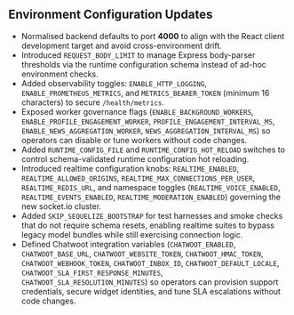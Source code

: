 ## Environment Configuration Updates

- Normalised backend defaults to port **4000** to align with the React client development target and avoid cross-environment drift.
- Introduced `REQUEST_BODY_LIMIT` to manage Express body-parser thresholds via the runtime configuration schema instead of ad-hoc environment checks.
- Added observability toggles: `ENABLE_HTTP_LOGGING`, `ENABLE_PROMETHEUS_METRICS`, and `METRICS_BEARER_TOKEN` (minimum 16 characters) to secure `/health/metrics`.
- Exposed worker governance flags (`ENABLE_BACKGROUND_WORKERS`, `ENABLE_PROFILE_ENGAGEMENT_WORKER`, `PROFILE_ENGAGEMENT_INTERVAL_MS`, `ENABLE_NEWS_AGGREGATION_WORKER`, `NEWS_AGGREGATION_INTERVAL_MS`) so operators can disable or tune workers without code changes.
- Added `RUNTIME_CONFIG_FILE` and `RUNTIME_CONFIG_HOT_RELOAD` switches to control schema-validated runtime configuration hot reloading.
- Introduced realtime configuration knobs: `REALTIME_ENABLED`, `REALTIME_ALLOWED_ORIGINS`, `REALTIME_MAX_CONNECTIONS_PER_USER`, `REALTIME_REDIS_URL`, and namespace toggles (`REALTIME_VOICE_ENABLED`, `REALTIME_EVENTS_ENABLED`, `REALTIME_MODERATION_ENABLED`) governing the new socket.io cluster.
- Added `SKIP_SEQUELIZE_BOOTSTRAP` for test harnesses and smoke checks that do not require schema resets, enabling realtime suites to bypass legacy model bundles while still exercising connection logic.
- Defined Chatwoot integration variables (`CHATWOOT_ENABLED`, `CHATWOOT_BASE_URL`, `CHATWOOT_WEBSITE_TOKEN`, `CHATWOOT_HMAC_TOKEN`, `CHATWOOT_WEBHOOK_TOKEN`, `CHATWOOT_INBOX_ID`, `CHATWOOT_DEFAULT_LOCALE`, `CHATWOOT_SLA_FIRST_RESPONSE_MINUTES`, `CHATWOOT_SLA_RESOLUTION_MINUTES`) so operators can provision support credentials, secure widget identities, and tune SLA escalations without code changes.
